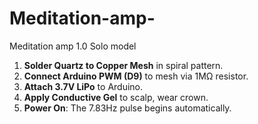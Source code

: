 # Meditation-amp-
Meditation amp 1.0 Solo model 
1. **Solder Quartz to Copper Mesh** in spiral pattern.  
2. **Connect Arduino PWM (D9)** to mesh via 1MΩ resistor.  
3. **Attach 3.7V LiPo** to Arduino.  
4. **Apply Conductive Gel** to scalp, wear crown.  
5. **Power On**: The 7.83Hz pulse begins automatically.  
